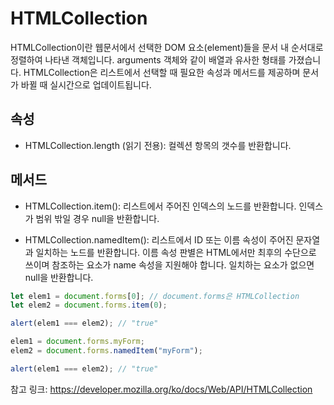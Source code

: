 # HTMLCollection
HTMLCollection이란 웹문서에서 선택한 DOM 요소(element)들을 문서 내 순서대로 정렬하여 나타낸 객체입니다. 
arguments 객체와 같이 배열과 유사한 형태를 가졌습니다. 
HTMLCollection은 리스트에서 선택할 때 필요한 속성과 메서드를 제공하며 문서가 바뀔 때 실시간으로 업데이트됩니다. 

## 속성
- HTMLCollection.length (읽기 전용): 
컬렉션 항목의 갯수를 반환합니다.

## 메서드
- HTMLCollection.item(): 
리스트에서 주어진 인덱스의 노드를 반환합니다. 인덱스가 범위 밖일 경우 null을 반환합니다.

- HTMLCollection.namedItem(): 
리스트에서 ID 또는 이름 속성이 주어진 문자열과 일치하는 노드를 반환합니다. 이름 속성 판별은 HTML에서만 최후의 수단으로 쓰이며 참조하는 요소가 name 속성을 지원해야 합니다. 일치하는 요소가 없으면 null을 반환합니다.

```js
let elem1 = document.forms[0]; // document.forms은 HTMLCollection
let elem2 = document.forms.item(0);

alert(elem1 === elem2); // "true"

elem1 = document.forms.myForm;
elem2 = document.forms.namedItem("myForm");

alert(elem1 === elem2); // "true"
```

참고 링크: https://developer.mozilla.org/ko/docs/Web/API/HTMLCollection

